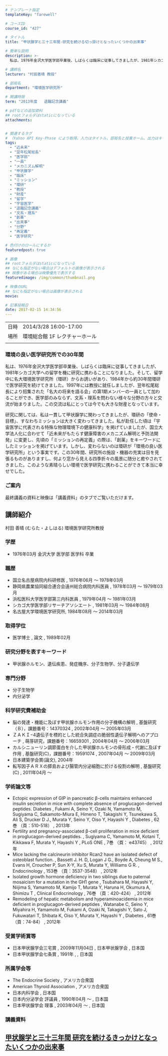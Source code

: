 ```yaml
---
# テンプレート指定
templateKey: "farewell"

# コースID
course_id: "427"

# タイトル
title: "甲状腺学と三十三年間-研究を続ける切っ掛けとなったいくつかの出来事"

# 簡単な説明
description: >-
  私は、1976年金沢大学医学部卒業後、しばらくは臨床に従事してきましたが、1981年シカゴ大学への留学を機に研究に携わることになりました。そして、留学中に名大環境医学研究所（環研）からお誘いがあり、1984年から約30年間環研で医学研究を続けてきました。1997年には教授に就任しましたが、翌年松尾総長により招集された「名大の将来を語る会」の第1期メンバーの一員として加わることができ、医学部のみ ....

# 講師名
lecturer: "村田善晴 教授"

# 部局名
department: "環境医学研究所"

# 開講時限
term: "2013年度	退職記念講義"

# pdfなどの追加資料
## rootフォルダはstaticになっている
attachments:


# 関連するタグ
# （Yahoo API Key-Phase により取得。入力はタイトル、部局名と授業ホーム、出力はキーフレーズ（tags））
tags:
  - "近未来"
  - "翌年松尾総長"
  - "医学部"
  - "一員"
  - "メカニズム解明"
  - "甲状腺学"
  - "臨床"
  - "ミッション"
  - "環研"
  - "教授"
  - "財産"
  - "留学"
  - "宇宙医学"
  - "退職記念講義"
  - "文系・理系"
  - "創薬"
  - "出来事"
  - "分野"
  - "再定義"
  - "医学研究"

# 色付けのロールにするか
featuredpost: true

# 画像
## rootフォルダはstaticになっている
## なにも指定がない場合はデフォルトの画像が表示される
## 映像がある場合は映像優先で表示する
featuredimage: /img/common/thumbnail.png

# 映像のURL
## なにも指定がない場合は画像が表示される
movie: 

# 記事投稿日
date: 2017-02-15 14:34:56
---
```


|   |   |
|---|---|
| 日時 | 2014/3/28  16:00-17:00 |
| 場所 | 環境総合館 1F レクチャーホール |
|   |   |


### 環境の良い医学研究所での30年間

私は、1976年金沢大学医学部卒業後、しばらくは臨床に従事してきましたが、1981年シカゴ大学への留学を機に研究に携わることになりました。そして、留学中に名大環境医学研究所（環研）からお誘いがあり、1984年から約30年間環研で医学研究を続けてきました。1997年には教授に就任しましたが、翌年松尾総長により招集された「名大の将来を語る会」の第1期メンバーの一員として加わることができ、医学部のみならず、文系・理系を問わない様々な分野の方々と交流が始まりました。この交流は私にとっては今でも大きな財産となっています。

研究に関しては、私は一貫して甲状腺学に関わってきましたが、環研の「使命・目標」、すなわちミッションは大きく変わってきました。私が赴任した頃は「宇宙医学に代表される特殊な物理環境下の健康科学」を掲げていましたが、国立大学法人化に合わせて「近未来がもたらす健康障害のメカニズム解明と予防法開発」に変更し、先頃の「ミッションの再定義」の際は、「創薬」をキーワードにしたミッションを掲げています。しかし、変わらないのは環研が「環境の良い医学研究所」という事実です。この30年間、研究所の施設・機器の充実は目を見張るものがありますし、何より窓から見える四季折々の風景に随分と癒やされてきました。このような素晴らしい環境で医学研究に携わることができて本当に幸せでした。

### ご案内

最終講義の資料と映像は「講義資料」のタブでご覧いただけます。


## 講師紹介

村田 善晴 (むらた・よしはる) 環境医学研究所教授

### 学歴

* 1976年03月 金沢大学 医学部 医学科 卒業

### 職歴

* 国立名古屋病院内科研修医 , 1976年06月 〜 1978年03月
* 静岡県農業協同組合連合会遠州総合病院内科医員 , 1978年03月 〜 1979年03月
* 浜松医科大学医学部第三内科医員 , 1979年04月 〜 1981年03月
* シカゴ大学医学部リサーチアソシエート , 1981年03月 〜 1984年08月
* 名古屋大学環境医学研究所, 1984年08月 〜 2014年03月

### 取得学位

* 医学博士 , 論文 , 1989年02月

### 研究分野を表すキーワード

* 甲状腺ホルモン、遺伝疾患、発症機序、分子生物学、分子遺伝学

### 専門分野

* 分子生物学
* 内分泌学

### 科学研究費補助金

* 脳の発達・機能に及ぼす甲状腺ホルモン作用の分子機構の解明 , 基盤研究（Ｂ），課題番号：14370324 , 2002年04月 〜 2005年03月
* ＺＡＫＩ−4遺伝子を標的とした統合失調症の脆弱性遺伝子解明へのアプローチ , 萌芽研究，課題番号：16659301 , 2004年04月 〜 2006年03月
* カルシニューリン調節蛋白を介した甲状腺ホルモンの骨形成・代謝に及ぼす作用 , 基盤研究(C)，課題番号：19591074 , 2007年04月 〜 2009年03月
* 日本建築学会賞(論文), 2004年
* 転写因子ＡＲＸの膵島および腸管内分泌細胞に於ける役割の解明 , 基盤研究(C) , 2011年04月 〜

### 学術論文等

* Ectopic expression of GIP in pancreatic β-cells maintains enhanced insulin secretion in mice with complete absence of proglucagon-derived peptides. Diabetes , Fukami A, Seino Y, Ozaki N, Yamamoto M, Sugiyama C, Sakamoto-Miura E, Himeno T, Takagishi Y, Tsunekawa S, Ali S, Drucker D J., Murata Y, Seino Y, Oiso Y, Hayashi Y , Diabetes , 62巻 （頁：510-518） , 2013年
* Fertility and pregnancy-associated β-cell proliferation in mice deficient in proglucagon-derived peptides. , Sugiyama C, Yamamoto M, Kotani T, Kikkawa F, Murata Y, Hayashi Y , PLoS ONE , 7巻 （頁： e43745） , 2012年
* Mice lacking the calcineurin inhibitor Rcan2 have an isolated defect of osteoblast function. , Bassett J. H. D, Logan J G., Boyde A, Cheung M S., Evans H, Croucher P, Sun X-Y, Xu S, Murata Y, Williams G R. , Endocrinology , 153巻 （頁：3537-3548） , 2012年
* Isolated growth hormone deficiency in two siblings due to paternal mosaicism for a mutation in the GH1 gene , Tsubahara M, Hayashi Y, Niijima S, Yamamoto M, Kamijo T, Murata Y, Haruna H, Okumura A, Shimizu T , Clinical Endocrinology , 76巻 （頁：420-424） , 2012年
* Remodeling of hepatic metabolism and hyperaminoacidemia in mice deficient in proglucagon-derived peptides , Watanabe C, Seino Y, Miyahira H, Yamamoto M, Fukami A, Ozaki N, Takagishi Y, Sato J, Fukuwatari T, Shibata K, Oiso Y, Murata Y, Hayashi Y , Diabetes , 61巻 （頁：74-84） , 2012年

### 受賞学術賞等

* 日本甲状腺学会三宅賞 , 2009年11月04日 , 日本甲状腺学会 , 日本国
* 日本甲状腺学会七条賞 , 1991年 , , 日本国

### 所属学会等

* The Endocrine Society , アメリカ合衆国
* American Thyroid Association , アメリカ合衆国
* 日本内科学会 , 日本国
* 日本内分泌学会 評議員 , 1990年04月 〜 , 日本国
* 日本甲状腺学会 理事 , 2003年04月 〜 , 日本国


### 講義資料

[甲状腺学と三十三年間 研究を続けるきっかけとなったいくつかの出来事](https://ocw.nagoya-u.jp/files/427/muratalecture(optimized).pdf) 
-----
